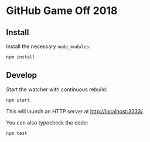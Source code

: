 GitHub Game Off 2018
====================

Install
-------

Install the necessary `node_modules`:
```sh
npm install
```

Develop
-------

Start the watcher with continuous rebuild:
```sh
npm start
```
This will launch an HTTP server at <http://localhost:3333/>.

You can also typecheck the code:
```sh
npm test
```
